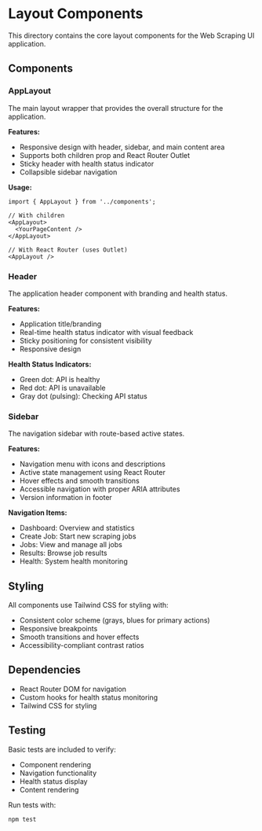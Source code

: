 # Layout Components

This directory contains the core layout components for the Web Scraping UI application.

## Components

### AppLayout
The main layout wrapper that provides the overall structure for the application.

**Features:**
- Responsive design with header, sidebar, and main content area
- Supports both children prop and React Router Outlet
- Sticky header with health status indicator
- Collapsible sidebar navigation

**Usage:**
```tsx
import { AppLayout } from '../components';

// With children
<AppLayout>
  <YourPageContent />
</AppLayout>

// With React Router (uses Outlet)
<AppLayout />
```

### Header
The application header component with branding and health status.

**Features:**
- Application title/branding
- Real-time health status indicator with visual feedback
- Sticky positioning for consistent visibility
- Responsive design

**Health Status Indicators:**
- Green dot: API is healthy
- Red dot: API is unavailable
- Gray dot (pulsing): Checking API status

### Sidebar
The navigation sidebar with route-based active states.

**Features:**
- Navigation menu with icons and descriptions
- Active state management using React Router
- Hover effects and smooth transitions
- Accessible navigation with proper ARIA attributes
- Version information in footer

**Navigation Items:**
- Dashboard: Overview and statistics
- Create Job: Start new scraping jobs
- Jobs: View and manage all jobs
- Results: Browse job results
- Health: System health monitoring

## Styling

All components use Tailwind CSS for styling with:
- Consistent color scheme (grays, blues for primary actions)
- Responsive breakpoints
- Smooth transitions and hover effects
- Accessibility-compliant contrast ratios

## Dependencies

- React Router DOM for navigation
- Custom hooks for health status monitoring
- Tailwind CSS for styling

## Testing

Basic tests are included to verify:
- Component rendering
- Navigation functionality
- Health status display
- Content rendering

Run tests with:
```bash
npm test
```